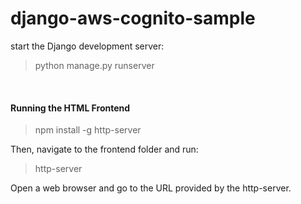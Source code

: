 # django-aws-cognito-sample

start the Django development server:

> python manage.py runserver

<br />
<h4> Running the HTML Frontend </h4>

> npm install -g http-server

Then, navigate to the frontend folder and run:

> http-server

Open a web browser and go to the URL provided by the http-server.
